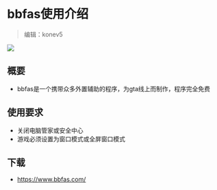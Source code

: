# bbfas使用介绍
> 编辑：konev5

<img src="https://s1.328888.xyz/2022/07/13/Lc9zy.png">

## 概要
- bbfas是一个携带众多外置辅助的程序，为gta线上而制作，程序完全免费

## 使用要求
- 关闭电脑管家或安全中心
- 游戏必须设置为窗口模式或全屏窗口模式

## 下载
- https://www.bbfas.com/